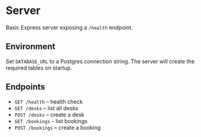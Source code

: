 # Server

Basic Express server exposing a `/health` endpoint.

## Environment

Set `DATABASE_URL` to a Postgres connection string. The server will create the
required tables on startup.

## Endpoints

- `GET /health` – health check
- `GET /desks` – list all desks
- `POST /desks` – create a desk
- `GET /bookings` – list bookings
- `POST /bookings` – create a booking
